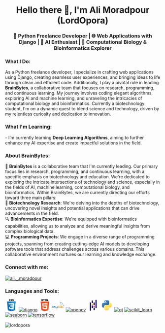 <h1 align="center">Hello there 👋, I'm Ali Moradpour (LordOpora)</h1>
<h3 align="center">🐍 Python Freelance Developer | 🌐 Web Applications with Django | 🤖 AI Enthusiast | 🧬 Computational Biology & Bioinformatics Explorer</h3>

<h3 align="left">What I Do:</h3>
<p align="left">
As a Python freelance developer, I specialize in crafting web applications using Django, creating seamless user experiences, and bringing ideas to life through clean and efficient code. Additionally, I play a pivotal role in leading <b>BrainBytes</b>, a collaborative team that focuses on research, programming, and continuous learning. My journey involves coding elegant algorithms, exploring AI and machine learning, and unraveling the intricacies of computational biology and bioinformatics. Currently a biotechnology student, I'm on a dynamic quest to blend science and technology, driven by my relentless curiosity and dedication to innovation.
</p>

<h3 align="left">What I'm Learning:</h3>
<p align="left">
- I’m currently learning <b>Deep Learning Algorithms</b>, aiming to further enhance my AI expertise and create impactful solutions in the field.
</p>

<h3 align="left">About BrainBytes:</h3>
<p align="left">
🧠 <b>BrainBytes</b> is a collaborative team that I'm currently leading. Our primary focus lies in research, programming, and continuous learning, with a specific emphasis on biotechnology and education. We're dedicated to exploring the intricate intersections of technology and science, especially in the fields of AI, machine learning, computational biology, and bioinformatics. Within BrainBytes, we are currently directing our efforts toward three main pillars: <br>
🔬 <b>Biotechnology Research</b>: We're delving into the depths of biotechnology, uncovering novel insights and potential applications that can drive advancements in the field. <br>
🔍 <b>Bioinformatics Expertise</b>: We're equipped with bioinformatics capabilities, allowing us to analyze and derive meaningful insights from complex biological data. <br>
💻 <b>Programming Projects</b>: We engage in a diverse range of programming projects, spanning from creating cutting-edge AI models to developing software tools that address challenges across various domains. This collaborative environment nurtures our learning and knowledge exchange.
</p>

<h3 align="left">Connect with me:</h3>
<p align="left">
<a href="https://instagram.com/ali._.moradpour" target="blank"><img align="center" src="https://raw.githubusercontent.com/rahuldkjain/github-profile-readme-generator/master/src/images/icons/Social/instagram.svg" alt="ali._.moradpour" height="30" width="40" /></a>
</p>

<h3 align="left">Languages and Tools:</h3>
<p align="left">
<a href="https://www.w3schools.com/css/" target="_blank" rel="noreferrer"><img src="https://raw.githubusercontent.com/devicons/devicon/master/icons/css3/css3-original-wordmark.svg" alt="css3" width="40" height="40"/></a>
<a href="https://www.djangoproject.com/" target="_blank" rel="noreferrer"><img src="https://cdn.worldvectorlogo.com/logos/django.svg" alt="django" width="40" height="40"/></a>
<a href="https://www.w3.org/html/" target="_blank" rel="noreferrer"><img src="https://raw.githubusercontent.com/devicons/devicon/master/icons/html5/html5-original-wordmark.svg" alt="html5" width="40" height="40"/></a>
<a href="https://www.mysql.com/" target="_blank" rel="noreferrer"><img src="https://raw.githubusercontent.com/devicons/devicon/master/icons/mysql/mysql-original-wordmark.svg" alt="mysql" width="40" height="40"/></a>
<a href="https://opencv.org/" target="_blank" rel="noreferrer"><img src="https://www.vectorlogo.zone/logos/opencv/opencv-icon.svg" alt="opencv" width="40" height="40"/></a>
<a href="https://pandas.pydata.org/" target="_blank" rel="noreferrer"><img src="https://raw.githubusercontent.com/devicons/devicon/2ae2a900d2f041da66e950e4d48052658d850630/icons/pandas/pandas-original.svg" alt="pandas" width="40" height="40"/></a>
<a href="https://www.python.org" target="_blank" rel="noreferrer"><img src="https://raw.githubusercontent.com/devicons/devicon/master/icons/python/python-original.svg" alt="python" width="40" height="40"/></a>
<a href="https://www.qt.io/" target="_blank" rel="noreferrer"><img src="https://upload.wikimedia.org/wikipedia/commons/0/0b/Qt_logo_2016.svg" alt="qt" width="40" height="40"/></a>
<a href="https://scikit-learn.org/" target="_blank" rel="noreferrer"><img src="https://upload.wikimedia.org/wikipedia/commons/0/05/Scikit_learn_logo_small.svg" alt="scikit_learn" width="40" height="40"/></a>
<a href="https://seaborn.pydata.org/" target="_blank" rel="noreferrer"><img src="https://seaborn.pydata.org/_images/logo-mark-lightbg.svg" alt="seaborn" width="40" height="40"/></a>
<a href="https://www.tensorflow.org" target="_blank" rel="noreferrer"><img src="https://www.vectorlogo.zone/logos/tensorflow/tensorflow-icon.svg" alt="tensorflow" width="40" height="40"/></a>
</p>

<p><img align="center" src="https://github-readme-stats.vercel.app/api/top-langs?username=lordopora&show_icons=true&locale=en&layout=compact" alt="lordopora" /></p>

